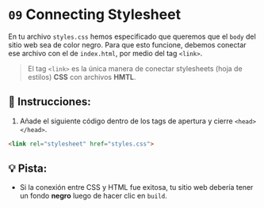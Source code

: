 # `09` Connecting Stylesheet

En tu archivo `styles.css` hemos especificado que queremos que el `body` del sitio web sea de color negro. Para que esto funcione, debemos conectar ese archivo con el de `index.html`, por medio del tag `<link>`.

> El tag `<link>` es la única manera de conectar stylesheets (hoja de estilos) **CSS** con archivos **HMTL**.

## 📝 Instrucciones:

1. Añade el siguiente código dentro de los tags de apertura y cierre `<head></head>`.

```html
<link rel="stylesheet" href="styles.css">
```

## 💡 Pista:

+ Si la conexión entre CSS y HTML fue exitosa, tu sitio web debería tener un fondo **negro** luego de hacer clic en `build`.
